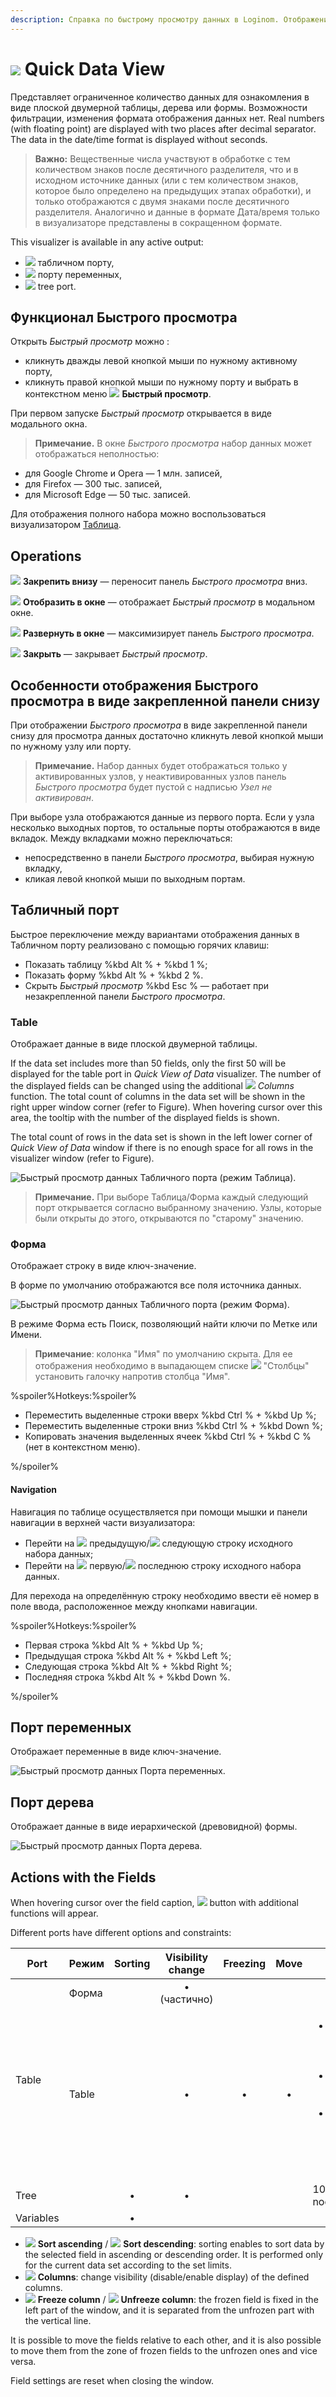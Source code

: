 ```yaml
---
description: Справка по быстрому просмотру данных в Loginom. Отображение информации в виде двумерной таблицы, дерева или формы. Просмотр данных с выходного порта.
---
```

# ![ ](./../../images/icons/common/toolbar-controls/show-fast-viewer_default.svg) Quick Data View

Представляет ограниченное количество данных для ознакомления в виде плоской двумерной таблицы, дерева или формы. Возможности фильтрации, изменения формата отображения данных нет. Real numbers (with floating point) are displayed with two places after decimal separator. The data in the date/time format is displayed without seconds.

> **Важно:** Вещественные числа участвуют в обработке с тем количеством знаков после десятичного разделителя, что и в исходном источнике данных (или с тем количеством знаков, которое было определено на предыдущих этапах обработки), и только отображаются с двумя знаками после десятичного разделителя.  Аналогично и данные в формате Дата/время только в визуализаторе представлены в сокращенном формате.

This visualizer is available in any active output:

* ![ ](./../../images/icons/app/node/ports/outputs/table_active.svg) табличном порту,
* ![ ](./../../images/icons/app/node/ports/outputs/variable_active.svg) порту переменных,
* ![ ](./../../images/icons/app/node/ports/outputs/tree_active.svg) tree port.

## Функционал Быстрого просмотра

Открыть *Быстрый просмотр* можно :

* кликнуть дважды левой кнопкой мыши по нужному активному порту,
* кликнуть правой кнопкой мыши по нужному порту и выбрать в контекстном меню ![ ](../../images/icons/common/toolbar-controls/show-fast-viewer_default.svg) **Быстрый просмотр**.

При первом запуске *Быстрый просмотр* открывается в виде модального окна.

> **Примечание.** В окне *Быстрого просмотра* набор данных может отображаться неполностью:
* для Google Chrome и Opera — 1 млн. записей,
* для Firefox — 300 тыс. записей,
* для Microsoft Edge — 50 тыс. записей.

Для отображения полного набора можно воспользоваться визуализатором [Таблица](./../table/README.md).

## Operations

![ ](../../images/extjs-theme/tools/tool-sprites_18x18/tool-sprites_14.svg) **Закрепить внизу** — переносит панель *Быстрого просмотра* вниз.

![ ](../../images/extjs-theme/tools/tool-sprites_18x18/tool-sprites_04.svg) **Отобразить в окне** — отображает *Быстрый просмотр* в модальном окне.

![ ](../../images/extjs-theme/tools/tool-sprites_18x18/tool-sprites_03.svg) **Развернуть в окне** — максимизирует панель *Быстрого просмотра*.

![ ](../../images/extjs-theme/tools/tool-sprites_18x18/tool-sprites_01.svg)  **Закрыть** — закрывает *Быстрый просмотр*.

## Особенности отображения Быстрого просмотра в виде закрепленной панели снизу

При отображении *Быстрого просмотра* в виде закрепленной панели снизу для просмотра данных достаточно кликнуть левой кнопкой мыши по нужному узлу или порту.

> **Примечание.** Набор данных будет отображаться только у активированных узлов, у неактивированных узлов панель *Быстрого просмотра* будет пустой с надписью *Узел не активирован*.

При выборе узла отображаются данные из первого порта. Если у узла несколько выходных портов, то остальные порты отображаются в виде вкладок. Между вкладками можно переключаться:

* непосредственно в панели *Быстрого просмотра*, выбирая нужную вкладку,
* кликая левой кнопкой мыши по выходным портам.

## Табличный порт

Быстрое переключение между вариантами отображения данных в Табличном порту реализовано с помощью горячих клавиш:

* Показать таблицу %kbd Alt % + %kbd 1 %;
* Показать форму %kbd Alt % + %kbd 2 %.
* Скрыть *Быстрый просмотр* %kbd Esc % — работает при незакрепленной панели *Быстрого просмотра*.

### Table

Отображает данные в виде плоской двумерной таблицы.

If the data set includes more than 50 fields, only the first 50 will be displayed for the table port in *Quick View of Data* visualizer. The number of the displayed fields  can be changed using the additional ![ ](./../../images/icons/grid/columns.svg) *Columns* function. The total count of columns in the data set will be shown in the right upper window corner (refer to Figure). When hovering cursor over this area, the tooltip with the number of the displayed fields is shown.

The total count of rows in the data set is shown in the left lower corner of *Quick View of Data* window if there is no enough space for all rows in the visualizer window (refer to Figure).

![Быстрый просмотр данных Табличного порта (режим Таблица).](./images/column-amt.png)

> **Примечание.** При выборе Таблица/Форма каждый следующий порт открывается согласно выбранному значению. Узлы, которые были открыты до этого, открываются по "старому" значению.

### Форма

Отображает строку в виде ключ-значение.

В форме по умолчанию отображаются все поля источника данных.

![Быстрый просмотр данных Табличного порта (режим Форма).](./images/form-amt.png)

В режиме Форма есть Поиск, позволяющий найти ключи по Метке или Имени.

> **Примечание**: колонка "Имя" по умолчанию скрыта. Для ее отображения необходимо в выпадающем списке ![](./../../images/icons/grid/columns.svg) "Столбцы" установить галочку напротив столбца "Имя".

%spoiler%Hotkeys:%spoiler%

* Переместить выделенные строки вверх %kbd Ctrl % + %kbd Up %;
* Переместить выделенные строки вниз %kbd Ctrl % + %kbd Down %;
* Копировать значения выделенных ячеек %kbd Ctrl % + %kbd C % (нет в контекстном меню).

%/spoiler%

#### Navigation

Навигация по таблице осуществляется при помощи мышки и панели навигации в верхней части визуализатора:

* Перейти на ![](./../../images/icons/common/toolbar-controls/prev_default.svg) предыдущую/![](./../../images/icons/common/toolbar-controls/next_default.svg) следующую строку  исходного набора данных;
* Перейти на ![](./../../images/icons/common/toolbar-controls/first_default.svg) первую/![](./../../images/icons/common/toolbar-controls/last_default.svg) последнюю строку исходного набора данных.

Для перехода на определённую строку необходимо ввести её номер в поле ввода, расположенное между кнопками навигации.

%spoiler%Hotkeys:%spoiler%

* Первая строка %kbd Alt % + %kbd Up %;
* Предыдущая строка %kbd Alt % + %kbd Left %;
* Следующая строка %kbd Alt % + %kbd Right %;
* Последняя строка %kbd Alt % + %kbd Down %.

%/spoiler%

## Порт переменных

Отображает переменные в виде ключ-значение.

![Быстрый просмотр данных Порта переменных.](./images/var-amt.png)

## Порт дерева

Отображает данные в виде иерархической (древовидной) формы.

![Быстрый просмотр данных Порта дерева.](./images/tree-amt.png)

## Actions with the Fields

When hovering cursor over the field caption, ![ ](./../../images/icons/common/toolbar-controls/down_default.svg) button with additional functions will appear.

Different ports have different options and constraints:

<table>
<thead>
  <tr>
    <th>Port</th>
    <th>Режим</th>
    <th>Sorting</th>
    <th>Visibility change</th>
    <th>Freezing</th>
    <th>Move</th>
    <th>Bound</th>
  </tr>
</thead>
<tbody>
  <tr>
    <td rowspan="2">Table</td>
    <td>Форма</td>
    <td></td>
    <td align="center">• (частично)</td>
    <td></td>
    <td></td>
    <td></td>
  </tr>
  <tr>
    <td>Table</td>
    <td></td>
    <td align="center">•</td>
    <td align="center">•</td>
    <td align="center">•</td>
    <td><ul><li>1 млн. строк для <i>Chrome</i> и <i>Chromium</i></li><li>300 тыс. для <i>FireFox</i></li><li>50 тыс. для остальных браузеров (<i>IE</i>)</li></ul></td>
  </tr>
  <tr>
    <td>Tree</td>
    <td></td>
    <td align="center">•</td>
    <td align="center">•</td>
    <td></td>
    <td></td>
    <td>10,000 child nodes</td>
  </tr>
  <tr>
    <td>Variables</td>
    <td></td>
    <td align="center">•</td>
    <td></td>
    <td></td>
    <td></td>
    <td></td>
  </tr>
</tbody>
</table>

* ![ ](./../../images/icons/common/toolbar-controls/low-to-hight_default.svg) **Sort ascending** / ![ ](./../../images/icons/common/toolbar-controls/hight-to-low_default.svg) **Sort descending**: sorting enables to sort data by the selected field in ascending or descending order. It is performed only for the current data set according to the set limits.
* ![ ](./../../images/icons/grid/columns.svg) **Columns**: change visibility (disable/enable display) of the defined columns.
* ![ ](./../../images/icons/common/toolbar-controls/locked_default.svg) **Freeze column** / ![ ](./../../images/icons/common/toolbar-controls/unlocked_default.svg) **Unfreeze column**: the frozen field is fixed in the left part of the window, and it is separated from the unfrozen part with the vertical line.

It is possible to move the fields relative to each other, and it is also possible to move them from the zone of frozen fields to the unfrozen ones and vice versa.

Field settings are reset when closing the window.

